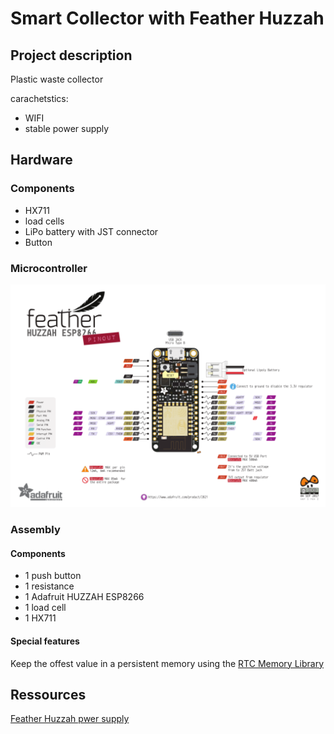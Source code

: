 # Smart Collector with Feather Huzzah 

## Project description
Plastic waste collector 

carachetstics:
* WIFI
* stable power supply 

## Hardware

### Components 
* HX711 
* load cells
* LiPo battery with JST connector 
* Button 


### Microcontroller 
![Feather Huzzah pinout](./doc/adafruit_products_Huzzah_ESP8266_Pinout_v1.2-1.png)


### Assembly 
#### Components
* 1 push button 
* 1 resistance 
* 1 Adafruit HUZZAH ESP8266
* 1 load cell
* 1 HX711

#### Special features
 Keep the offest value in a persistent memory using the [RTC Memory Library](https://github.com/fabianoriccardi/rtcmemory) 

## Ressources 
[Feather Huzzah pwer supply](https://learn.adafruit.com/adafruit-feather-huzzah-esp8266/power-management)
